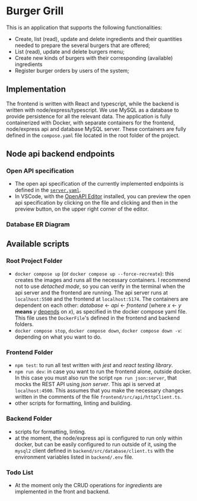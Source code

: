 # Burger Grill

This is an application that supports the following functionalities:

- Create, list (read), update and delete ingredients and their quantities needed to prepare the several burgers that are offered;
- List (read), update and delete burgers menu;
- Create new kinds of burgers with their corresponding (available) ingredients
- Register burger orders by users of the system;

## Implementation

The frontend is written with React and typescript, while the backend is written with node/express/typescript. We use MySQL as a database to provide persistence for all the relevant data. The application is fully containerized with Docker, with separate containers for the frontend, node/express api and database MySQL server. These containers are fully defined in the `compose.yaml` file located in the root folder of the project.

## Node api backend endpoints

### Open API specification

- The open api specification of the currently implemented endpoints is defined in the [`server.yaml`](./backend/server.yaml).
- In VSCode, with the [OpenAPI Editor](https://marketplace.visualstudio.com/items?itemName=42Crunch.vscode-openapi) installed, you can preview the open api specification by clicking on the file and clicking and then in the preview button, on the upper right corner of the editor.

### Database ER Diagram

## Available scripts

### Root Project Folder

- `docker compose up` (or `docker compose up --force-recreate`): this creates the images and runs all the necessary containers. I recommend not to use _detached mode_, so you can verify in the terminal when the api server and the frontend are running. The api server runs at `localhost:5500` and the frontend at `localhost:5174`. The containers are dependent on each other: _database_ &larr; _api_ &larr; _frontend_ (where _x_ &larr; _y_ **means** _y_ <u>depends</u> on _x_), as specified in the docker compose yaml file. This file uses the `DockerFile`'s defined in the frontend and backend folders.
- `docker compose stop`, `docker compose down`, `docker compose down -v`: depending on what you want to do.

### Frontend Folder

- `npm test`: to run all test written with _jest_ and _react testing library_.
- `npm run dev`: in case you want to run the frontend alone, outside docker. In this case you must also run the script `npm run json:server`, that mocks the REST API using _json server_. This api is served at `localhost:4500`. This assumes that you make the necessary changes written in the comments of the file `frontend/src/api/httpClient.ts`.
- other scripts for formatting, linting and building.

### Backend Folder

- scripts for formatting, linting.
- at the moment, the node/express api is configured to run only within docker, but can be easily configured to run outside of it, using the `mysql2` client defined in `backend/src/database/client.ts` with the environment variables listed in `backend/.env` file.

### Todo List

- At the moment only the CRUD operations for _ingredients_ are implemented in the front and backend.
